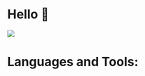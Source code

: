 <h1>Hello 👋</h1>
<a href="https://wakatime.com"><img src="https://wakatime.com/share/@aec8b99b-937b-4c70-874d-a062946f5fdc/6f6b79c2-e02c-4b8a-8935-c4d1f059f98c.png" /></a>
<h1>Languages and Tools:</h1>
